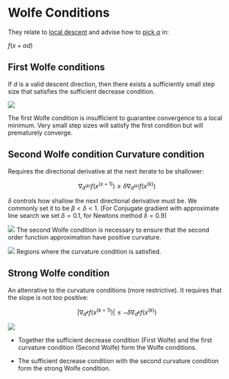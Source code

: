 # Wolfe Conditions

They relate to [local descent](local_descent.md) and advise how to [pick $\alpha$](line_search.md) in:

$f(x + \alpha d)$

## First Wolfe conditions

If $d$ is a valid descent direction, then there exists a sufficiently small step size that satisfies the sufficient decrease condition.

![](../.images/sufficient_decrease.png)

The first Wolfe condition is insufficient to guarantee convergence to a local minimum. Very small step sizes will satisfy the first condition but will prematurely converge.

## Second Wolfe condition Curvature condition

Requires the directional derivative at the next iterate to be shallower:

$$
\nabla_{d^{(k)}} f(x^{(x+1)}) \ge \delta \nabla_{d^{(k)}} f(x^{(k)})
$$

$\delta$ controls how shallow the next directional derivative must be. We commonly set it to be $\beta < \delta < 1$. (For Conjugate gradient with approximate line search we set $\delta = 0.1$, for Newtons method $\delta = 0.9$)

![](../.images/curvature_condition.png)
The second Wolfe condition is necessary to ensure that the second order function approximation have positive curvature. 

![](../.images/curvature_conditions_2.png)
Regions where the curvature condition is satisfied.

## Strong Wolfe condition 
An altenrative to the curvature conditions (more restrictive). It requires that the slope is not too positive:

$$
|\nabla_{d^k} f(x^{(k+1)})| \le - \delta \nabla_{d^k}f(x^{(k)})
$$

![](../.images/strong_curvature.png)

* Together the sufficient decrease condition (First Wolfe) and the first curvature condition (Second Wolfe) form the Wolfe conditions.

* The sufficient decrease condition with the second curvature condition form the strong Wolfe condition.
